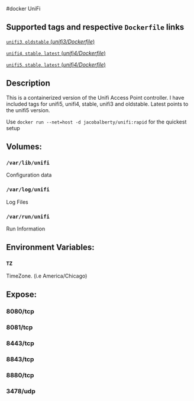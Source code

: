 #docker UniFi

## Supported tags and respective `Dockerfile` links

[`unifi3`, `oldstable` (*unifi3/Dockerfile*)](https://github.com/jacobalberty/unifi-docker/blob/master/unifi3/Dockerfile)

[`unifi4`, `stable`, `latest` (*unifi4/Dockerfile*)](https://github.com/jacobalberty/unifi-docker/blob/master/unifi4/Dockerfile)

[`unifi5`, `stable`, `latest` (*unifi4/Dockerfile*)](https://github.com/jacobalberty/unifi-docker/blob/master/unifi5/Dockerfile)

## Description 
This is a containerized version of the Unifi Access Point controller.
I have included tags for unifi5, unifi4, stable, unifi3 and oldstable. Latest points to the unifi5 version.

Use `docker run --net=host -d jacobalberty/unifi:rapid` for the quickest setup

## Volumes:

### `/var/lib/unifi`
Configuration data

### `/var/log/unifi`
Log Files

### `/var/run/unifi`
Run Information

## Environment Variables:
### `TZ`
TimeZone. (i.e America/Chicago)

## Expose:
### 8080/tcp
### 8081/tcp
### 8443/tcp
### 8843/tcp
### 8880/tcp
### 3478/udp
